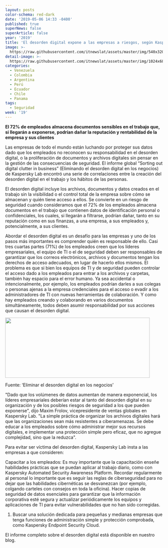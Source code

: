 ```yaml
---
layout: posts
color-schema: red-dark
date: '2019-05-06 14:33 -0400'
published: true
superNews: false
superArticle: false
year: '2019'
title: 'El desorden digital expone a las empresas a riesgos, según Kaspersky Lab'
image: >-
  https://raw.githubusercontent.com/itnewslat/assets/master/img/540x320/Desorden-digital-p.jpg
detail-image: >-
  https://raw.githubusercontent.com/itnewslat/assets/master/img/1024x680/Desorden-digital-g.jpg
categories:
  - Venezuela
  - Colombia
  - Argentina
  - Perú
  - Ecuador
  - Chile
  - Panama
tags:
  - Seguridad
week: '19'
---
```

**El 72% de empleados almacena documentos sensibles en el trabajo que, si llegarán a exponerse, podrían dañar la reputación y rentabilidad de la empresa y sus clientes**

Las empresas de todo el mundo están luchando por proteger sus datos dado que los empleados no reconocen su responsabilidad en el desorden digital, o la proliferación de documentos y archivos digitales sin pensar en la gestión de las consecuencias de seguridad. El informe global “Sorting out digital clutter in business” (Eliminando el desorden digital en los negocios) de Kaspersky Lab encontró una serie de correlaciones entre la creación del desorden digital en el trabajo y los hábitos de las personas.   
 
El desorden digital incluye los archivos, documentos y datos creados en el trabajo sin la visibilidad o el control total de la empresa sobre cómo se almacenan y quién tiene acceso a ellos. Se convierte en un riesgo de seguridad cuando consideramos que el 72% de los empleados almacena documentos en el trabajo que contienen datos de identificación personal o confidenciales, los cuales, si llegarán a filtrarse, podrían dañar, tanto en su reputación como en sus finanzas,  a una empresa, a sus empleados y, potencialmente, a sus clientes.
 
Abordar el desorden digital es un desafío para las empresas y uno de los pasos más importantes es comprender quién es responsable de ello. Casi tres cuartas partes (71%) de los empleados creen que los líderes empresariales, el equipo de TI o el de seguridad deben ser responsables de garantizar que los correos electrónicos, archivos y documentos tengan los derechos de acceso adecuados, en lugar de hacerlo ellos mismos. El problema es que si bien los equipos de TI y de seguridad pueden controlar el acceso dado a los empleados para entrar a los archivos y carpetas, también hay espacio para el error humano. Ya sea accidental o intencionalmente, por ejemplo, los empleados podrían darles a sus colegas o personas ajenas a la empresa credenciales para el acceso o evadir a los administradores de TI con nuevas herramientas de colaboración. Y como hay empleados creando y colaborando en varios documentos simultáneamente, todos deben asumir responsabilidad por sus acciones que causan el desorden digital. 

<img class="alignleft" src="https://media.kaspersky.com/img/figure_2.jpg" alt="" width="462" height="192" />
<table width="500">

Fuente: ‘Eliminar el desorden digital en los negocios’ 
   

"Dado que los volúmenes de datos aumentan de manera exponencial, los líderes empresariales deberían estar al tanto del desorden digital en su organización y de los posibles riesgos de seguridad a los que pueden exponerse", dijo Maxim Frolov, vicepresidente de ventas globales en Kaspersky Lab. "La simple práctica de organizar los archivos digitales hará que las organizaciones sean más resistentes a ciberamenazas. Se debe educar a los empleados sobre cómo administrar mejor sus recursos digitales, e implementar una protección simple pero eficaz, que no agregue complejidad, sino que la reduzca".
 
Para evitar ser víctima del desorden digital, Kaspersky Lab insta a las empresas a que consideren: 
 
Capacitar a los empleados: Es muy importante que la capacitación enseñe habilidades prácticas que se puedan aplicar al trabajo diario, como con  Kaspersky Automated Security Awareness Platform.
Recordar regularmente al personal lo importante que es seguir las reglas de ciberseguridad para no dejar que las habilidades cibernéticas se desvanezcan (por ejemplo, colgando carteles con consejos en toda la oficina).
Hacer copias de seguridad de datos esenciales para garantizar que la información corporativa esté segura y actualizar periódicamente los equipos y aplicaciones de TI para evitar vulnerabilidades que no han sido corregidas.

1.	Buscar una solución dedicada para pequeñas y medianas empresas que tenga funciones de administración simple y protección comprobada, como Kaspersky Endpoint Security Cloud. 
 
El informe completo sobre el desorden digital está disponible en nuestro blog. 